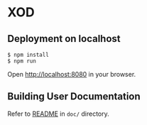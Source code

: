 XOD
===

Deployment on localhost
-----------------------

    $ npm install
    $ npm run

Open <http://localhost:8080> in your browser.

Building User Documentation
---------------------------

Refer to [README](doc/README.md) in `doc/` directory.
